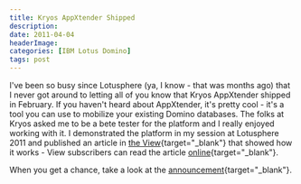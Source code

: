 ```yaml
---
title: Kryos AppXtender Shipped
description: 
date: 2011-04-04
headerImage: 
categories: [IBM Lotus Domino]
tags: post
---
```


I've been so busy since Lotusphere (ya, I know - that was months ago) that I never got around to letting all of you know that Kryos AppXtender shipped in February. If you haven't heard about AppXtender, it's pretty cool - it's a tool you can use to mobilize your existing Domino databases. The folks at Kryos asked me to be a bete tester for the platform and I really enjoyed working with it. I demonstrated the platform in my session at Lotusphere 2011 and published an article in [the View](https://eview.com){target="_blank"} that showed how it works - View subscribers can read the article [online](https://eview.com/eview/VOLR6.nsf/CurrentIssue/468658DD51A8C299852578170058DF66?OpenDocument){target="_blank"}.

When you get a chance, take a look at the [announcement](https://bit.ly/hR1hDR){target="_blank"}.